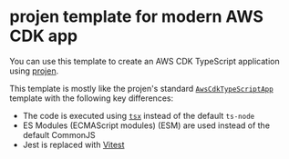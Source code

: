 # projen template for modern AWS CDK app

You can use this template to create an AWS CDK TypeScript application using [projen](https://github.com/projen/projen).

This template is mostly like the projen's standard [`AwsCdkTypeScriptApp`](https://github.com/projen/projen/blob/main/src/awscdk/awscdk-app-ts.ts) template with the following key differences:

- The code is executed using [`tsx`](https://github.com/privatenumber/tsx) instead of the default `ts-node`
- ES Modules (ECMAScript modules) (ESM) are used instead of the default CommonJS
- Jest is replaced with [Vitest](https://github.com/nikovirtala/projen-vitest)
